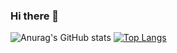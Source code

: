 ### Hi there 👋
![Anurag's GitHub stats](https://github-readme-stats.vercel.app/api?username=vietanhdang&theme=radical&show_icons=true)
[![Top Langs](https://github-readme-stats.vercel.app/api/top-langs/?username=vietanhdang)](https://github.com/anuraghazra/github-readme-stats)



<!--
**vietanhdang/vietanhdang** is a ✨ _special_ ✨ repository because its `README.md` (this file) appears on your GitHub profile.

Here are some ideas to get you started:

- 🔭 I’m currently working on ...
- 🌱 I’m currently learning ...
- 👯 I’m looking to collaborate on ...
- 🤔 I’m looking for help with ...
- 💬 Ask me about ...
- 📫 How to reach me: ...
- 😄 Pronouns: ...
- ⚡ Fun fact: ...
-->
